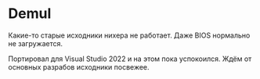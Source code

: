 # Demul

Какие-то старые исходники нихера не работает. Даже BIOS нормально не загружается.

Портировал для Visual Studio 2022 и на этом пока успокоился. Ждём от основных разрабов исходники посвежее.
